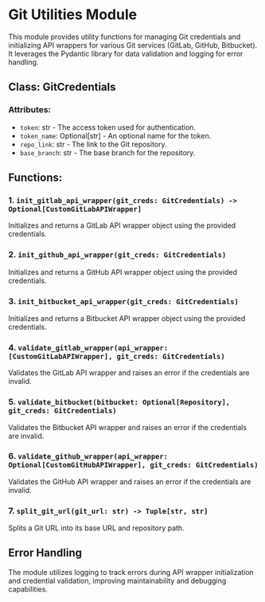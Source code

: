 # Git Utilities Module

This module provides utility functions for managing Git credentials and initializing API wrappers for various Git services (GitLab, GitHub, Bitbucket). It leverages the Pydantic library for data validation and logging for error handling.

## Class: GitCredentials

### Attributes:
- `token`: str - The access token used for authentication.
- `token_name`: Optional[str] - An optional name for the token.
- `repo_link`: str - The link to the Git repository.
- `base_branch`: str - The base branch for the repository.

## Functions:

### 1. `init_gitlab_api_wrapper(git_creds: GitCredentials) -> Optional[CustomGitLabAPIWrapper]`
Initializes and returns a GitLab API wrapper object using the provided credentials.

### 2. `init_github_api_wrapper(git_creds: GitCredentials)`
Initializes and returns a GitHub API wrapper object using the provided credentials.

### 3. `init_bitbucket_api_wrapper(git_creds: GitCredentials)`
Initializes and returns a Bitbucket API wrapper object using the provided credentials.

### 4. `validate_gitlab_wrapper(api_wrapper: [CustomGitLabAPIWrapper], git_creds: GitCredentials)`
Validates the GitLab API wrapper and raises an error if the credentials are invalid.

### 5. `validate_bitbucket(bitbucket: Optional[Repository], git_creds: GitCredentials)`
Validates the Bitbucket API wrapper and raises an error if the credentials are invalid.

### 6. `validate_github_wrapper(api_wrapper: Optional[CustomGitHubAPIWrapper], git_creds: GitCredentials)`
Validates the GitHub API wrapper and raises an error if the credentials are invalid.

### 7. `split_git_url(git_url: str) -> Tuple[str, str]`
Splits a Git URL into its base URL and repository path.

## Error Handling
The module utilizes logging to track errors during API wrapper initialization and credential validation, improving maintainability and debugging capabilities.